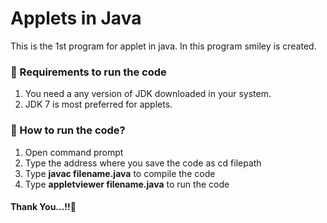 <html>
    <h1>Applets in Java</h1>
    <p>This is the 1st program for applet in java. In this program smiley is created.</p>
    <h3>📍 Requirements to run the code</h3>
    <ol>
        <li>You need a any version of JDK downloaded in your system.</li>
        <li>JDK 7 is most preferred for applets.</li>
    </ol>
    <h3>📍 How to run the code?</h3>
    <ol>
        <li>Open command prompt</li>
        <li>Type the address where you save the code as cd filepath</li>
        <li>Type <b>javac filename.java</b> to compile the code</li>
        <li>Type <b>appletviewer filename.java</b> to run the code</li>
    </ol>
    <h4>Thank You...!!🙂</h4>
</html>